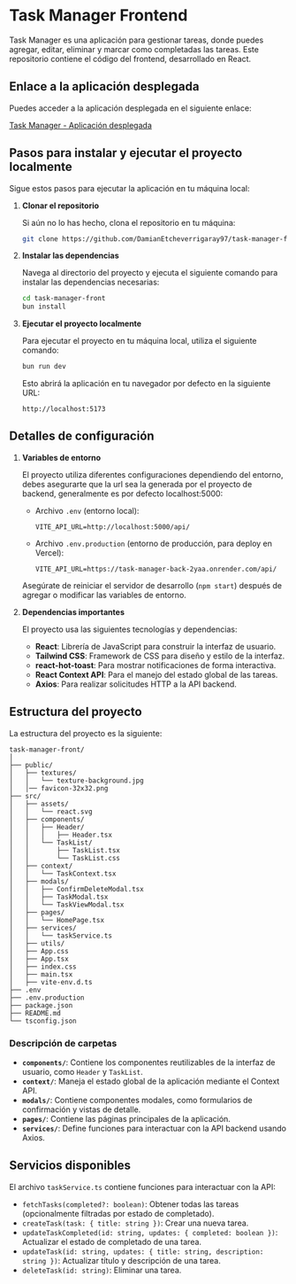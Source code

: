 
# Task Manager Frontend

Task Manager es una aplicación para gestionar tareas, donde puedes agregar, editar, eliminar y marcar como completadas las tareas. Este repositorio contiene el código del frontend, desarrollado en React.

## Enlace a la aplicación desplegada

Puedes acceder a la aplicación desplegada en el siguiente enlace:

[Task Manager - Aplicación desplegada](https://task-manager-front-ecru.vercel.app/)

## Pasos para instalar y ejecutar el proyecto localmente

Sigue estos pasos para ejecutar la aplicación en tu máquina local:

1. **Clonar el repositorio**

   Si aún no lo has hecho, clona el repositorio en tu máquina:

   ```bash
   git clone https://github.com/DamianEtcheverrigaray97/task-manager-front.git
   ```

2. **Instalar las dependencias**

   Navega al directorio del proyecto y ejecuta el siguiente comando para instalar las dependencias necesarias:

   ```bash
   cd task-manager-front
   bun install
   ```

3. **Ejecutar el proyecto localmente**

   Para ejecutar el proyecto en tu máquina local, utiliza el siguiente comando:

   ```bash
   bun run dev
   ```

   Esto abrirá la aplicación en tu navegador por defecto en la siguiente URL:

   ```
   http://localhost:5173
   ```

## Detalles de configuración

1. **Variables de entorno**

   El proyecto utiliza diferentes configuraciones dependiendo del entorno, debes asegurarte que la url sea la generada por el proyecto de backend, generalmente es por defecto localhost:5000:

   - Archivo `.env` (entorno local):

     ```plaintext
     VITE_API_URL=http://localhost:5000/api/
     ```

   - Archivo `.env.production` (entorno de producción, para deploy en Vercel):

     ```plaintext
     VITE_API_URL=https://task-manager-back-2yaa.onrender.com/api/
     ```

   Asegúrate de reiniciar el servidor de desarrollo (`npm start`) después de agregar o modificar las variables de entorno.

2. **Dependencias importantes**

   El proyecto usa las siguientes tecnologías y dependencias:

   - **React**: Librería de JavaScript para construir la interfaz de usuario.
   - **Tailwind CSS**: Framework de CSS para diseño y estilo de la interfaz.
   - **react-hot-toast**: Para mostrar notificaciones de forma interactiva.
   - **React Context API**: Para el manejo del estado global de las tareas.
   - **Axios**: Para realizar solicitudes HTTP a la API backend.

## Estructura del proyecto

La estructura del proyecto es la siguiente:

```
task-manager-front/
│
├── public/
│   ├── textures/
│   │   └── texture-background.jpg
│   │── favicon-32x32.png
├── src/
│   ├── assets/
│   │   └── react.svg
│   ├── components/
│   │   ├── Header/
│   │   │   ├── Header.tsx
│   │   └── TaskList/
│   │       ├── TaskList.tsx
│   │       └── TaskList.css
│   ├── context/
│   │   └── TaskContext.tsx
│   ├── modals/
│   │   ├── ConfirmDeleteModal.tsx
│   │   ├── TaskModal.tsx
│   │   └── TaskViewModal.tsx
│   ├── pages/
│   │   └── HomePage.tsx
│   ├── services/
│   │   └── taskService.ts
│   ├── utils/
│   ├── App.css
│   ├── App.tsx
│   ├── index.css
│   ├── main.tsx
│   ├── vite-env.d.ts
├── .env
├── .env.production
├── package.json
├── README.md
└── tsconfig.json
```

### Descripción de carpetas

- **`components/`**: Contiene los componentes reutilizables de la interfaz de usuario, como `Header` y `TaskList`.
- **`context/`**: Maneja el estado global de la aplicación mediante el Context API.
- **`modals/`**: Contiene componentes modales, como formularios de confirmación y vistas de detalle.
- **`pages/`**: Contiene las páginas principales de la aplicación.
- **`services/`**: Define funciones para interactuar con la API backend usando Axios.

## Servicios disponibles

El archivo `taskService.ts` contiene funciones para interactuar con la API:

- `fetchTasks(completed?: boolean)`: Obtener todas las tareas (opcionalmente filtradas por estado de completado).
- `createTask(task: { title: string })`: Crear una nueva tarea.
- `updateTaskCompleted(id: string, updates: { completed: boolean })`: Actualizar el estado de completado de una tarea.
- `updateTask(id: string, updates: { title: string, description: string })`: Actualizar título y descripción de una tarea.
- `deleteTask(id: string)`: Eliminar una tarea.

